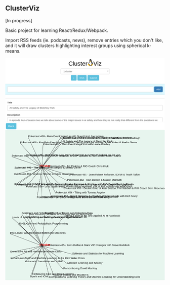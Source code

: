 ## ClusterViz

[In progress]

Basic project for learning React/Redux/Webpack.

Import RSS feeds (ie. podcasts, news),
remove entries which you don't like, and it will
draw clusters highlighting interest groups using spherical k-means.

![Main](main.png)
![Clusters](clusters.png)
